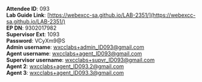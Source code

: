 
**Attendee ID**: 093  
**Lab Guide Link**: [https://webexcc-sa.github.io/LAB-2351/](https://webexcc-sa.github.io/LAB-2351/)  
**EP DN**: 9302017982  
**Supervisor Ext**: 1093  
**Password**: VCyXm9@S  
**Admin username**: wxcclabs+admin_ID093@gmail.com  
**Agent username**: wxcclabs+agent_ID093@gmail.com  
**Supervisor username**: wxcclabs+supvr_ID093@gmail.com  
**Agent 2**: wxcclabs+agent_ID093.2@gmail.com  
**Agent 3**: wxcclabs+agent_ID093.3@gmail.com  
